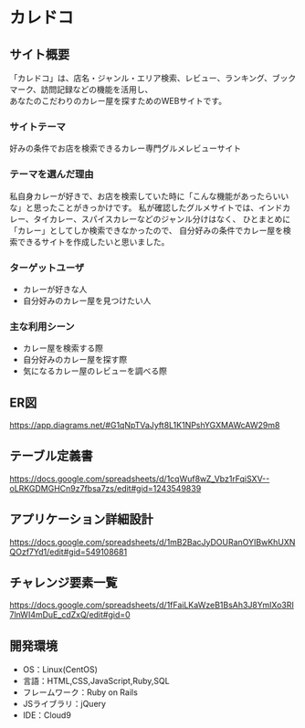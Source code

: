 # カレドコ

## サイト概要
「カレドコ」は、店名・ジャンル・エリア検索、レビュー、ランキング、ブックマーク、訪問記録などの機能を活用し、<br>
あなたのこだわりのカレー屋を探すためのWEBサイトです。

### サイトテーマ
好みの条件でお店を検索できるカレー専門グルメレビューサイト

### テーマを選んだ理由
私自身カレーが好きで、お店を検索していた時に「こんな機能があったらいいな」と思ったことがきっかけです。
私が確認したグルメサイトでは、インドカレー、タイカレー、スパイスカレーなどのジャンル分けはなく、
ひとまとめに「カレー」としてしか検索できなかったので、
自分好みの条件でカレー屋を検索できるサイトを作成したいと思いました。

### ターゲットユーザ
- カレーが好きな人
- 自分好みのカレー屋を見つけたい人

### 主な利用シーン
- カレー屋を検索する際
- 自分好みのカレー屋を探す際
- 気になるカレー屋のレビューを調べる際

## ER図
 https://app.diagrams.net/#G1qNpTVaJyft8L1K1NPshYGXMAWcAW29m8
 
## テーブル定義書
 https://docs.google.com/spreadsheets/d/1cqWuf8wZ_Vbz1rFqiSXV--oLRKGDMGHCn9z7fbsa7zs/edit#gid=1243549839

## アプリケーション詳細設計
 https://docs.google.com/spreadsheets/d/1mB2BacJyDOURanOYIBwKhUXNQOzf7Yd1/edit#gid=549108681

## チャレンジ要素一覧
https://docs.google.com/spreadsheets/d/1fFaiLKaWzeB1BsAh3J8YmIXo3RI7lnWI4mDuE_cdZxQ/edit#gid=0

## 開発環境
- OS：Linux(CentOS)
- 言語：HTML,CSS,JavaScript,Ruby,SQL
- フレームワーク：Ruby on Rails
- JSライブラリ：jQuery
- IDE：Cloud9

